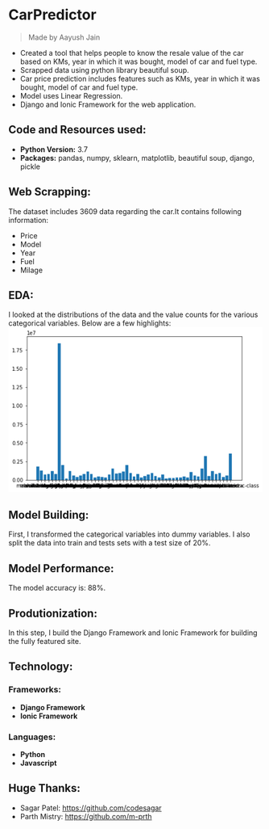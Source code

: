 # CarPredictor
> Made by Aayush Jain
* Created a tool that helps people to know the resale value of the car based on KMs, year in which it was bought, model of car and fuel type.
* Scrapped data using python library beautiful soup.
* Car price prediction includes features such as KMs, year in which it was bought, model of car and fuel type.
* Model uses Linear Regression.
* Django and Ionic Framework for the web application.

## Code and Resources used:
* **Python Version:** 3.7
* **Packages:** pandas, numpy, sklearn, matplotlib, beautiful soup, django, pickle

## Web Scrapping:
The dataset includes 3609 data regarding the car.It contains following information:
* Price
* Model
* Year
* Fuel
* Milage

## EDA:
I looked at the distributions of the data and the value counts for the various categorical variables. Below are a few highlights:
![Bar Graph](https://github.com/Darkshadow9799/CarPredictor/blob/master/bar%20graph.png)

## Model Building:
First, I transformed the categorical variables into dummy variables. I also split the data into train and tests sets with a test size of 20%.

## Model Performance:
The model accuracy is: 88%.

## Produtionization:
In this step, I build the Django Framework and Ionic Framework for building the fully featured site.

## Technology:
### Frameworks:
* **Django Framework**
* **Ionic Framework**
### Languages:
* **Python**
* **Javascript**

## Huge Thanks:
* Sagar Patel: https://github.com/codesagar
* Parth Mistry: https://github.com/m-prth

